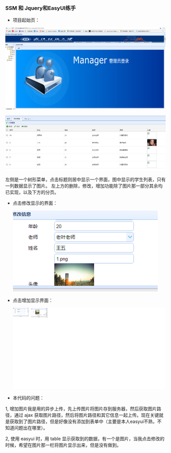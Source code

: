 ### SSM 和 Jquery和EasyUI练手

- 项目起始页：
	

![](https://github.com/WangJunT/ssm_easyui/blob/master/WebContent/resource/image/1.PNG)

![](https://github.com/WangJunT/ssm_easyui/blob/master/WebContent/resource/image/2.PNG)

左侧是一个树形菜单，点击标题则居中显示一个界面，图中显示的学生列表，只有一列数据显示了图片。
左上方的删除，修改，增加功能除了图片那一部分其余均已实现，以及下方的分页。

- 点击修改显示的界面：

	![](https://github.com/WangJunT/ssm_easyui/blob/master/WebContent/resource/image/5.PNG)

- 点击增加显示界面：

	![](https://github.com/WangJunT/ssm_easyui/blob/master/WebContent/resource/image/3.png)
	
- 本代码的问题：

1,  增加图片我是用的异步上传，先上传图片将图片存到服务器，然后获取图片路径，通过 ajax 获取图片路径，然后将图片路径和其它信息一起上传。现在关键就是获取到了图片路径，但是好像没有添加到表单中（主要是本人easyui不熟，不知道问题出在哪里）。

2, 使用 easyui 时，用 table 显示获取到的数据，有一个是图片，当我点击修改的时候，希望在图片那一栏将图片显示出来，但是没有做到。


